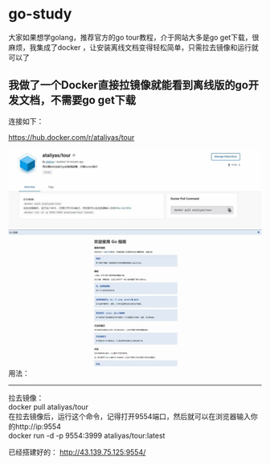 # go-study
大家如果想学golang，推荐官方的go tour教程，介于网站大多是go get下载，很麻烦，我集成了docker ，让安装离线文档变得轻松简单，只需拉去镜像和运行就可以了

<h2>我做了一个Docker直接拉镜像就能看到离线版的go开发文档，不需要go get下载</h2>

连接如下：

https://hub.docker.com/r/ataliyas/tour

<img src="./img/1.jpg" style="zoom:150%;" />

<img src="./img/2.jpg" style="zoom:200%;" />
用法：
<hr>
拉去镜像：
<br>
docker pull ataliyas/tour
<br>
在拉去镜像后，运行这个命令，记得打开9554端口，然后就可以在浏览器输入你的http://ip:9554
<br>
docker run -d -p 9554:3999 ataliyas/tour:latest

已经搭建好的：
http://43.139.75.125:9554/


